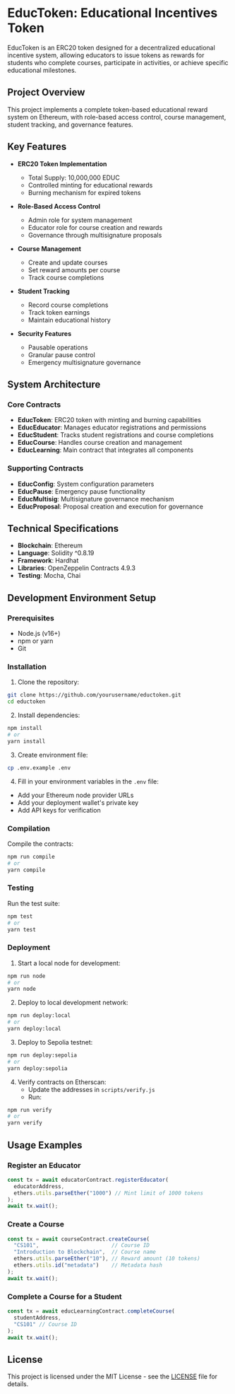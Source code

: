 # EducToken: Educational Incentives Token

EducToken is an ERC20 token designed for a decentralized educational incentive system, allowing educators to issue tokens as rewards for students who complete courses, participate in activities, or achieve specific educational milestones.

## Project Overview

This project implements a complete token-based educational reward system on Ethereum, with role-based access control, course management, student tracking, and governance features.

## Key Features

- **ERC20 Token Implementation**
  - Total Supply: 10,000,000 EDUC
  - Controlled minting for educational rewards
  - Burning mechanism for expired tokens

- **Role-Based Access Control**
  - Admin role for system management
  - Educator role for course creation and rewards
  - Governance through multisignature proposals

- **Course Management**
  - Create and update courses
  - Set reward amounts per course
  - Track course completions

- **Student Tracking**
  - Record course completions
  - Track token earnings
  - Maintain educational history

- **Security Features**
  - Pausable operations
  - Granular pause control
  - Emergency multisignature governance

## System Architecture

### Core Contracts

- **EducToken**: ERC20 token with minting and burning capabilities
- **EducEducator**: Manages educator registrations and permissions
- **EducStudent**: Tracks student registrations and course completions
- **EducCourse**: Handles course creation and management
- **EducLearning**: Main contract that integrates all components

### Supporting Contracts

- **EducConfig**: System configuration parameters
- **EducPause**: Emergency pause functionality
- **EducMultisig**: Multisignature governance mechanism
- **EducProposal**: Proposal creation and execution for governance

## Technical Specifications

- **Blockchain**: Ethereum
- **Language**: Solidity ^0.8.19
- **Framework**: Hardhat
- **Libraries**: OpenZeppelin Contracts 4.9.3
- **Testing**: Mocha, Chai

## Development Environment Setup

### Prerequisites

- Node.js (v16+)
- npm or yarn
- Git

### Installation

1. Clone the repository:
```bash
git clone https://github.com/yourusername/eductoken.git
cd eductoken
```

2. Install dependencies:
```bash
npm install
# or
yarn install
```

3. Create environment file:
```bash
cp .env.example .env
```

4. Fill in your environment variables in the `.env` file:
- Add your Ethereum node provider URLs
- Add your deployment wallet's private key
- Add API keys for verification

### Compilation

Compile the contracts:
```bash
npm run compile
# or
yarn compile
```

### Testing

Run the test suite:
```bash
npm test
# or
yarn test
```

### Deployment

1. Start a local node for development:
```bash
npm run node
# or
yarn node
```

2. Deploy to local development network:
```bash
npm run deploy:local
# or
yarn deploy:local
```

3. Deploy to Sepolia testnet:
```bash
npm run deploy:sepolia
# or
yarn deploy:sepolia
```

4. Verify contracts on Etherscan:
   - Update the addresses in `scripts/verify.js`
   - Run:
```bash
npm run verify
# or
yarn verify
```

## Usage Examples

### Register an Educator

```javascript
const tx = await educatorContract.registerEducator(
  educatorAddress,
  ethers.utils.parseEther("1000") // Mint limit of 1000 tokens
);
await tx.wait();
```

### Create a Course

```javascript
const tx = await courseContract.createCourse(
  "CS101",                       // Course ID
  "Introduction to Blockchain",  // Course name
  ethers.utils.parseEther("10"), // Reward amount (10 tokens)
  ethers.utils.id("metadata")    // Metadata hash
);
await tx.wait();
```

### Complete a Course for a Student

```javascript
const tx = await educLearningContract.completeCourse(
  studentAddress,
  "CS101" // Course ID
);
await tx.wait();
```

## License

This project is licensed under the MIT License - see the [LICENSE](LICENSE) file for details.